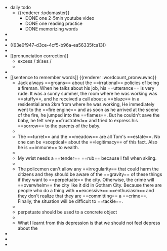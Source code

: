 - daily todo
	- {{renderer :todomaster}}
		- DONE one 2-5min youtube video
		- DONE one reading practice
		- DONE memorizing words
-
-
- ((63e0f947-d3ce-4cf5-b96a-ea56335fca13))
-
- [[pronunciation correction]]
	- excess  / ɪkˈses /
	-
-
- [[sentence to remember words]] {{renderer :wordcount_pronwuwnc}}
	- Jack always ==groans== about the ==irrational== policies of being a fireman. When he talks about his job, his ==utterance== is very rude. 
	  It was a sunny summer, the room where he was working was ==stuffy==, and he received a call about a ==blaze== in a residential area 2km from where he was working, He immediately went to the ==fire engine== and as soon as he arrived at the scene of the fire, he jumped into the ==flames==. But he couldn't save the baby, he felt very ==frustrated== and tried to express his ==sorrow== to the parents of the baby.
	-
	- The ==turret== and the ==meadow== are all Tom's ==estate==. No one can be =sceptical= about the ==legitimacy== of this fact. Also he is ==immune== to wealth.
	-
	- My wrist needs a ==tender== ==rub== because I fall when skiing.
	-
	- The policemen can't allow any ==irregularity== that could harm the citizens and they should be aware of the ==gravity== of these things if they want to ==perpetuate== the city. Otherwise, the crime will ==overwhelm== the city like it did in Gotham City. Because there are people who do a thing with ==excessive== ==enthusiasm== and they don't realize that they are ==committing== a ==crime==. Finally, the situation will be difficult to ==tackle==.
	-
	- perpetuate should  be used to a concrete object
	-
	- What I learnt from this depression is that we should not feel depress about the
-
-
-